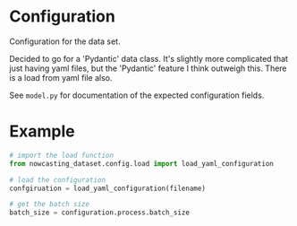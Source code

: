 # Configuration

Configuration for the data set.

Decided to go for a 'Pydantic' data class. It's slightly more complicated that just having yaml files, but the
'Pydantic' feature I think outweigh this. There is a load from yaml file also.

See `model.py` for documentation of the expected configuration fields.

# Example

```python
# import the load function
from nowcasting_dataset.config.load import load_yaml_configuration

# load the configuration
confgiruation = load_yaml_configuration(filename)

# get the batch size
batch_size = configuration.process.batch_size
```
